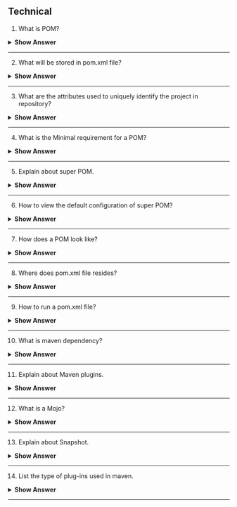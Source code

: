 ## Technical

1. What is POM?

<details><summary><b> Show Answer </b></summary>

- Project Object Model -Which is a fundamental unit of work in maven.
- Which resides in the base directory of the project as pom.xml file.

</details>

---

2. What will be stored in pom.xml file?

<details><summary><b> Show Answer </b></summary>

- pom.xml file will store the project structure and instructtions for maven to build the project such as dependencies, source code,plugins, goals 
  etc.

</details>

---


3. What are the attributes used to uniquely identify the project in repository?


<details><summary><b> Show Answer </b></summary>

- The project group(groupId), name(artifactId) and its version- these attributes need to decided before creating a POM to identify the project.


</details>

---

4. What is the Minimal requirement for a POM?

<details><summary><b> Show Answer </b></summary>

- Project root
- Model version
- groupId
- artifactId
- version

</details>

---

5. Explain about super POM.

<details><summary><b> Show Answer </b></summary>

- It is the maven's default POM.All POMs inherited from base or parent POM called Super POM.
- Which contains values inherited by default.

</details>

---

6. How to view the default configuration of super POM?

<details><summary><b> Show Answer </b></summary>

- By running the command ` mvn help:effective-pom ` we can view the default configuration of super POM.

</details>

---

7. How does a POM look like?

<details><summary><b> Show Answer </b></summary>


``` java
<project>
  <modelVersion>4.0.0</modelVersion>
  <groupId>com.mycompany.app</groupId>
  <artifactId>my-app</artifactId>
  <version>1</version>
</project>
```

</details>

---

8. Where does pom.xml file resides?

<details><summary><b> Show Answer </b></summary>

- pom.xml file resides in `projects root-folder`.

</details>

---

9. How to run a pom.xml file?

<details><summary><b> Show Answer </b></summary>

- to run a pom.xml file `right-click the pom. xml file and select Run As Maven build`.

</details>

---

10. What is maven dependency?

<details><summary><b> Show Answer </b></summary>

- A project should have dependency to compile, build, test and run , which is collectively present in pom.xml file.

</details>

---

11. Explain about Maven plugins.

<details><summary><b> Show Answer </b></summary>
  
  - Any action performed on a project is implemented as a maven plugin.
  - whcih is used to create jar files, create war files, compile code, unit test code, create project documentation etc.
  
</details>

---

12. What is a Mojo?

<details><summary><b> Show Answer </b></summary>
  
 - It is a goal in maven, a plug-in can have any number of goals.
 - Which specifies the metadata about the goal. The goal name, which phase of lifecycle it fits in and parameters its excepcting.
 
</details>

---

13. Explain about Snapshot.

<details><summary><b> Show Answer </b></summary>

- It is a kind of version specifies the current development copy.
- It checks for new snapshot version in a remote repository for every build.
- It will automatically fetch for the new version during each build.

</details>

---

14. List the type of plug-ins used in maven.

<details><summary><b> Show Answer </b></summary>
  
- **Build plugins**-which is executed during the build and they should be configured in the <build/> from the POM.
- **Reporting plugins**-which is executed during the site generation and they should be configured in the <reporting/> from the POM.
  
 </details>
 
 ---
  
  





